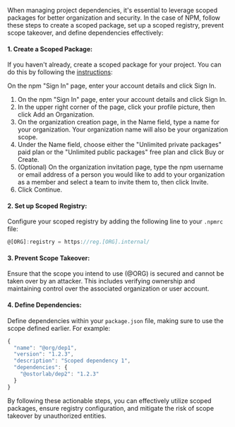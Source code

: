 When managing project dependencies, it's essential to leverage scoped packages for better organization and security. In the case of NPM, follow these steps to create a scoped package, set up a scoped registry, prevent scope takeover, and define dependencies effectively:

#### 1. Create a Scoped Package:

If you haven't already, create a scoped package for your project. You can do this by following the [instructions](https://docs.npmjs.com/creating-an-organization):

On the npm "Sign In" page, enter your account details and click Sign In.

1. On the npm "Sign In" page, enter your account details and click Sign In.
2. In the upper right corner of the page, click your profile picture, then click Add an Organization.
3. On the organization creation page, in the Name field, type a name for your organization. Your organization name will also be your organization scope.
4. Under the Name field, choose either the "Unlimited private packages" paid plan or the "Unlimited public packages" free plan and click Buy or Create.
5. (Optional) On the organization invitation page, type the npm username or email address of a person you would like to add to your organization as a member and select a team to invite them to, then click Invite.
6. Click Continue.

#### 2. Set up Scoped Registry:

Configure your scoped registry by adding the following line to your `.npmrc` file:

```javascript
@[ORG]:registry = https://reg.[ORG].internal/
```

#### 3. Prevent Scope Takeover:

Ensure that the scope you intend to use (@ORG) is secured and cannot be taken over by an attacker. This includes verifying ownership and maintaining control over the associated organization or user account.

#### 4. Define Dependencies:

Define dependencies within your `package.json` file, making sure to use the scope defined earlier. For example:


```javascript
{
  "name": "@org/dep1",
  "version": "1.2.3",
  "description": "Scoped dependency 1",
  "dependencies": {
    "@ostorlab/dep2": "1.2.3"
  }
}
```

By following these actionable steps, you can effectively utilize scoped packages, ensure registry configuration, and mitigate the risk of scope takeover by unauthorized entities.
